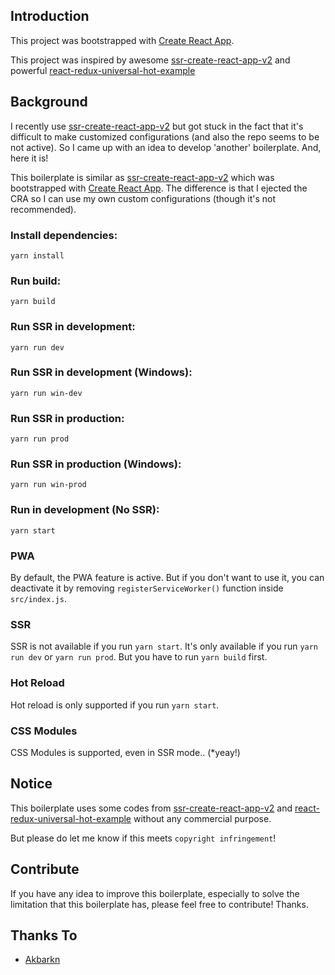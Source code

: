 Introduction
------------

This project was bootstrapped with [Create React App](https://github.com/facebookincubator/create-react-app).

This project was inspired by awesome [ssr-create-react-app-v2](github.com/ayroblu/ssr-create-react-app-v2) and powerful [react-redux-universal-hot-example](https://github.com/erikras/react-redux-universal-hot-example)



Background
----------

I recently use [ssr-create-react-app-v2](github.com/ayroblu/ssr-create-react-app-v2) but got stuck in the fact that it's difficult to make customized configurations (and also the repo seems to be not active). So I came up with an idea to develop 'another' boilerplate. And, here it is!

This boilerplate is similar as [ssr-create-react-app-v2](github.com/ayroblu/ssr-create-react-app-v2) which was bootstrapped with [Create React App](https://github.com/facebookincubator/create-react-app). The difference is that I ejected the CRA so I can use my own custom configurations (though it's not recommended).

### Install dependencies:
```
yarn install
```

### Run build:
```
yarn build
```

### Run SSR in development:
```
yarn run dev
```

### Run SSR in development (Windows):
```
yarn run win-dev
```

### Run SSR in production:
```
yarn run prod
```

### Run SSR in production (Windows):
```
yarn run win-prod
```

### Run in development (No SSR):
```
yarn start
```

### PWA

By default, the PWA feature is active. But if you don't want to use it, you can deactivate it by removing `registerServiceWorker()` function inside `src/index.js`.

### SSR

SSR is not available if you run `yarn start`. It's only available if you run `yarn run dev` or `yarn run prod`. But you have to run `yarn build` first.

### Hot Reload

Hot reload is only supported if you run `yarn start`.

### CSS Modules

CSS Modules is supported, even in SSR mode.. (*yeay!)

Notice
------

This boilerplate uses some codes from [ssr-create-react-app-v2](github.com/ayroblu/ssr-create-react-app-v2) and [react-redux-universal-hot-example](https://github.com/erikras/react-redux-universal-hot-example) without any commercial purpose.

But please do let me know if this meets `copyright infringement`!

Contribute
----------

If you have any idea to improve this boilerplate, especially to solve the limitation that this boilerplate has, please feel free to contribute! Thanks.

Thanks To
---------
- [Akbarkn](https://github.com/akbarkn)

